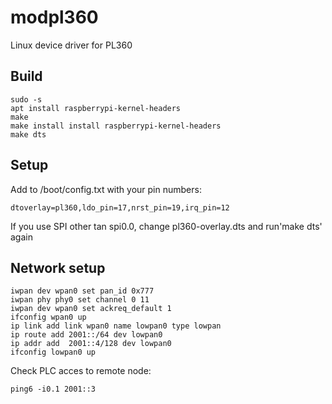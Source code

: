 # modpl360
Linux device driver for PL360

## Build

    sudo -s
    apt install raspberrypi-kernel-headers
    make
    make install install raspberrypi-kernel-headers
    make dts
    
## Setup

Add to /boot/config.txt with your pin numbers:

    dtoverlay=pl360,ldo_pin=17,nrst_pin=19,irq_pin=12
    
If you use SPI other tan spi0.0, change pl360-overlay.dts and run'make dts' again

## Network setup

    iwpan dev wpan0 set pan_id 0x777
    iwpan phy phy0 set channel 0 11
    iwpan dev wpan0 set ackreq_default 1
    ifconfig wpan0 up 
    ip link add link wpan0 name lowpan0 type lowpan
    ip route add 2001::/64 dev lowpan0
    ip addr add  2001::4/128 dev lowpan0
    ifconfig lowpan0 up
    
Check PLC acces to remote node:

    ping6 -i0.1 2001::3
